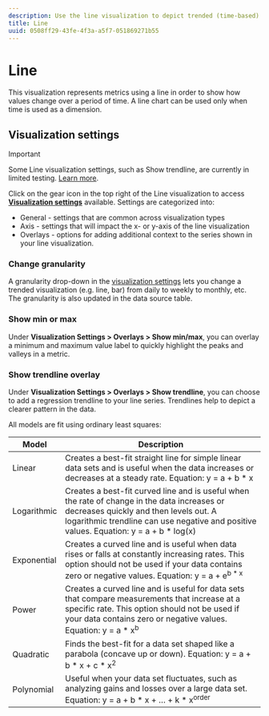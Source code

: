 ```yaml
---
description: Use the line visualization to depict trended (time-based) data sets
title: Line
uuid: 0508ff29-43fe-4f3a-a5f7-051869271b55
---
```


# Line

This visualization represents metrics using a line in order to show how values change over a period of time. A line chart can be used only when time is used as a dimension.

## Visualization settings

>[!IMPORTANT]
>
> Some Line visualization settings, such as Show trendline, are currently in limited testing. [Learn more](https://docs.adobe.com/content/help/en/analytics/landing/an-releases.html).

Click on the gear icon in the top right of the Line visualization to access [**Visualization settings**](https://docs.adobe.com/content/help/en/analytics/analyze/analysis-workspace/visualizations/freeform-analysis-visualizations.html#section_D3BB5042A92245D8BF6BCF072C66624B) available. Settings are categorized into:

* General - settings that are common across visualization types
* Axis - settings that will impact the x- or y-axis of the line visualization
* Overlays - options for adding additional context to the series shown in your line visualization.

### Change granularity

A granularity drop-down in the [visualization settings](/help/analyze/analysis-workspace/visualizations/freeform-analysis-visualizations.md#section_D3BB5042A92245D8BF6BCF072C66624B) lets you change a trended visualization (e.g. line, bar) from daily to weekly to monthly, etc. The granularity is also updated in the data source table.

### Show min or max

Under **Visualization Settings > Overlays > Show min/max**, you can overlay a minimum and maximum value label to quickly highlight the peaks and valleys in a metric.

### Show trendline overlay

Under **Visualization Settings > Overlays > Show trendline**, you can choose to add a regression trendline to your line series. Trendlines help to depict a clearer pattern in the data. 

All models are fit using ordinary least squares:

|Model|Description|
|---|---|
|Linear|Creates a best-fit straight line for simple linear data sets and is useful when the data increases or decreases at a steady rate. Equation: y = a + b * x|
|Logarithmic|Creates a best-fit curved line and is useful when the rate of change in the data increases or decreases quickly and then levels out. A logarithmic trendline can use negative and positive values. Equation: y = a + b * log(x)|
|Exponential|Creates a curved line and is useful when data rises or falls at constantly increasing rates. This option should not be used if your data contains zero or negative values. Equation: y = a + e<sup>b * x|
|Power|Creates a curved line and is useful for data sets that compare measurements that increase at a specific rate. This option should not be used if your data contains zero or negative values. Equation: y = a * x<sup>b|
|Quadratic|Finds the best-fit for a data set shaped like a parabola (concave up or down). Equation: y = a + b * x + c * x<sup>2|
|Polynomial| Useful when your data set fluctuates, such as analyzing gains and losses over a large data set. Equation: y = a + b * x + … + k * x<sup>order|
